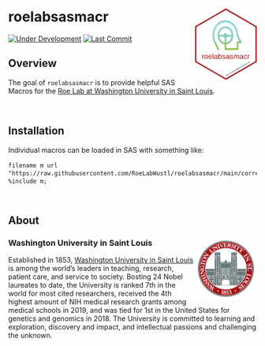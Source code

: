 
<!-- README.md is generated from README.Rmd. Please edit that file -->

# roelabsasmacr <img src="man/figures/roelabsasmacr_hex.png" align="right" width="125px" />

<!-- badges: start -->

[![Under
Development](https://img.shields.io/badge/status-under%20development-red.svg)](https://github.com/RoeLabWustl/roelabsasmacr)
[![Last
Commit](https://img.shields.io/github/last-commit/RoeLabWustl/roelabsasmacr.svg)](https://github.com/RoeLabWustl/roelabsasmacr/commits/master)
<!-- badges: end -->

## Overview

The goal of `roelabsasmacr` is to provide helpful SAS Macros for the
[Roe Lab at Washington University in Saint
Louis](https://roelab.wustl.edu/).

<br />

## Installation

Individual macros can be loaded in SAS with something like:

``` sas
filename m url "https://raw.githubusercontent.com/RoeLabWustl/roelabsasmacr/main/correlation_heatmap.sas";
%include m;
```

<br />

## About

### Washington University in Saint Louis <img src="man/figures/brookings_seal.png" align="right" width="125px"/>

Established in 1853, [Washington University in Saint
Louis](https://www.wustl.edu) is among the world’s leaders in teaching,
research, patient care, and service to society. Bosting 24 Nobel
laureates to date, the University is ranked 7th in the world for most
cited researchers, received the 4th highest amount of NIH medical
research grants among medical schools in 2019, and was tied for 1st in
the United States for genetics and genomics in 2018. The University is
committed to learning and exploration, discovery and impact, and
intellectual passions and challenging the unknown.
